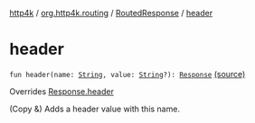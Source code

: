 [http4k](../../index.md) / [org.http4k.routing](../index.md) / [RoutedResponse](index.md) / [header](./header.md)

# header

`fun header(name: `[`String`](https://kotlinlang.org/api/latest/jvm/stdlib/kotlin/-string/index.html)`, value: `[`String`](https://kotlinlang.org/api/latest/jvm/stdlib/kotlin/-string/index.html)`?): `[`Response`](../../org.http4k.core/-response/index.md) [(source)](https://github.com/http4k/http4k/blob/master/http4k-core/src/main/kotlin/org/http4k/routing/routing.kt#L142)

Overrides [Response.header](../../org.http4k.core/-response/header.md)

(Copy &amp;) Adds a header value with this name.


